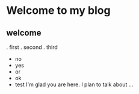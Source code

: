 # Welcome to my blog
## welcome
. first
. second
. third
- no
- yes
- or
- ok
- test
I'm glad you are here. I plan to talk about ...
##
